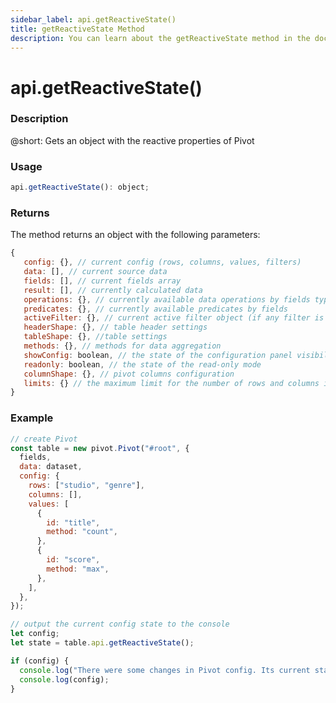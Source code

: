 ```yaml
---
sidebar_label: api.getReactiveState()
title: getReactiveState Method
description: You can learn about the getReactiveState method in the documentation of the DHTMLX JavaScript Pivot library. Browse developer guides and API reference, try out code examples and live demos, and download a free 30-day evaluation version of DHTMLX Pivot.
---
```


# api.getReactiveState()

### Description

@short: Gets an object with the reactive properties of Pivot

### Usage

~~~jsx {}
api.getReactiveState(): object;
~~~

### Returns

The method returns an object with the following parameters:

~~~jsx {}
{
   config: {}, // current config (rows, columns, values, filters)
   data: [], // current source data
   fields: [], // current fields array
   result: [], // currently calculated data
   operations: {}, // currently available data operations by fields types
   predicates: {}, // currently available predicates by fields
   activeFilter: {}, // current active filter object (if any filter is open) 
   headerShape: {}, // table header settings
   tableShape: {}, //table settings
   methods: {}, // methods for data aggregation
   showConfig: boolean, // the state of the configuration panel visibility
   readonly: boolean, // the state of the read-only mode
   columnShape: {}, // pivot columns configuration
   limits: {} // the maximum limit for the number of rows and columns in the dataset
}  
~~~  

### Example

~~~jsx {22-28}
// create Pivot
const table = new pivot.Pivot("#root", {
  fields,
  data: dataset,
  config: {
    rows: ["studio", "genre"],
    columns: [],
    values: [
      {
        id: "title",
        method: "count",
      },
      {
        id: "score",
        method: "max",
      },
    ],
  },
});

// output the current config state to the console
let config;
let state = table.api.getReactiveState();

if (config) {
  console.log("There were some changes in Pivot config. Its current state:");
  console.log(config);
}
~~~
